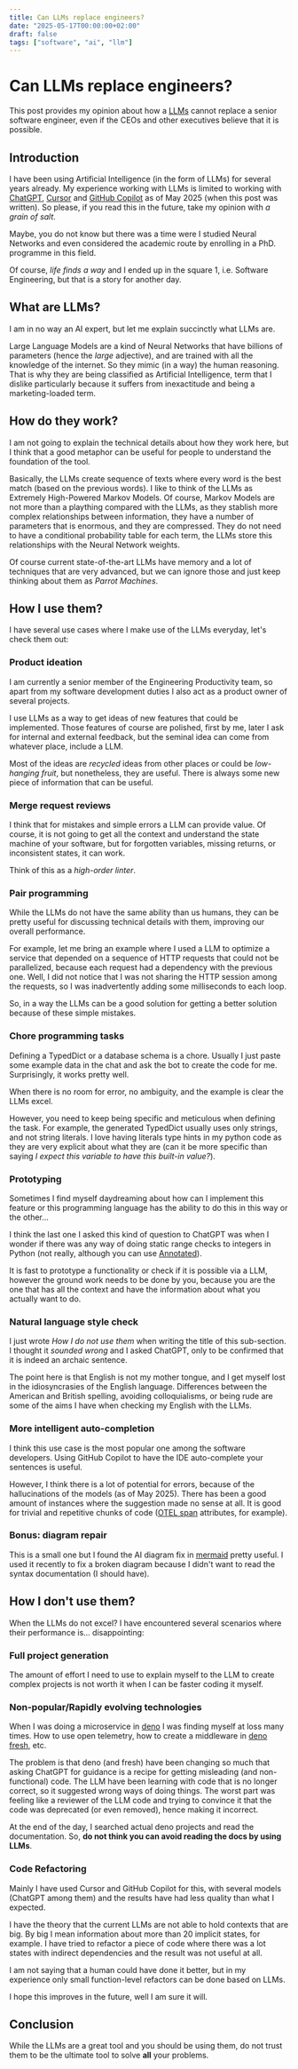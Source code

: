 ```yaml
---
title: Can LLMs replace engineers?
date: "2025-05-17T00:00:00+02:00"
draft: false
tags: ["software", "ai", "llm"]
---
```


# Can LLMs replace engineers?
This post provides my opinion about how a [LLMs](https://en.wikipedia.org/wiki/Large_language_model)
cannot replace a senior software engineer,
even if the CEOs and other executives believe that it is possible.

## Introduction
I have been using Artificial Intelligence (in the form of LLMs) for several years already.
My experience working with LLMs is limited to working with [ChatGPT](https://chatgpt.com/),
[Cursor](https://www.cursor.com/) and [GitHub Copilot](https://github.com/features/copilot)
as of May 2025 (when this post was written). So please, if you read this in the future,
take my opinion with *a grain of salt*.

Maybe, you do not know but there was a time were I studied Neural Networks and even considered
the academic route by enrolling in a PhD. programme in this field.

Of course, *life finds a way* and I ended up in the square 1, i.e. Software Engineering, but that is a story
for another day.

## What are LLMs?
I am in no way an AI expert, but let me explain succinctly what LLMs are.

Large Language Models are a kind of Neural Networks that have billions of parameters (hence the *large* adjective),
and are trained with all the knowledge of the internet. So they mimic (in a way) the human reasoning. That is why
they are being classified as Artificial Intelligence, term that I dislike particularly because it suffers from
inexactitude and being a marketing-loaded term.

## How do they work?
I am not going to explain the technical details about how they work here, 
but I think that a good metaphor can be useful for people to understand the foundation of the tool.

Basically, the LLMs create sequence of texts where every word is the best match (based on the previous words).
I like to think of the LLMs as Extremely High-Powered Markov Models. Of course, Markov Models are not more than
a plaything compared with the LLMs, as they stablish more complex relationships between information, they have
a number of parameters that is enormous, and they are compressed. They do not need to have a conditional probability
table for each term, the LLMs store this relationships with the Neural Network weights.

Of course current state-of-the-art LLMs have memory and a lot of techniques that are very advanced, but
we can ignore those and just keep thinking about them as *Parrot Machines*.

## How I use them?
I have several use cases where I make use of the LLMs everyday, let's check them out:

### Product ideation
I am currently a senior member of the Engineering Productivity team, so apart from my software development
duties I also act as a product owner of several projects.

I use LLMs as a way to get ideas of new features that could be implemented. Those features of course are polished,
first by me, later I ask for internal and external feedback, but the seminal idea can come from whatever place,
include a LLM.

Most of the ideas are *recycled* ideas from other places or could be *low-hanging fruit*, but nonetheless, they are 
useful. There is always some new piece of information that can be useful.

### Merge request reviews
I think that for mistakes and simple errors a LLM can provide value. Of course, it is not going
to get all the context and understand the state machine of your software, but for forgotten variables,
missing returns, or inconsistent states, it can work.

Think of this as a *high-order linter*.

### Pair programming
While the LLMs do not have the same ability than us humans, they can be pretty useful for discussing
technical details with them, improving our overall performance.

For example, let me bring an example where I used a LLM to optimize a service that depended on a sequence
of HTTP requests that could not be parallelized, because each request had a dependency with the previous one.
Well, I did not notice that I was not sharing the HTTP session among the requests, so I was inadvertently adding
some milliseconds to each loop.

So, in a way the LLMs can be a good solution for getting a better solution because of these simple mistakes.

### Chore programming tasks
Defining a TypedDict or a database schema is a chore. Usually I just paste some example data in the
chat and ask the bot to create the code for me. Surprisingly, it works pretty well.

When there is no room for error, no ambiguity, and the example is clear the LLMs excel.

However, you need to keep being specific and meticulous when defining the task. For example,
the generated TypedDict usually uses only strings, and not string literals. I love having literals type hints
in my python code as they are very explicit about what they are (can it be more specific than saying
*I expect this variable to have this built-in value?*).

### Prototyping
Sometimes I find myself daydreaming about how can I implement this feature or this programming language
has the ability to do this in this way or the other...

I think the last one I asked this kind of question to ChatGPT was when I wonder if there was any way
of doing static range checks to integers in Python (not really, although you can use
[Annotated](https://docs.python.org/3/library/typing.html#typing.Annotated)).

It is fast to prototype a functionality or check if it is possible via a LLM, however the ground work
needs to be done by you, because you are the one that has all the context and have the information
about what you actually want to do.

### Natural language style check
I just wrote *How I do not use them* when writing the title of this sub-section. I thought
it *sounded wrong* and I asked ChatGPT, only to be confirmed that it is indeed an archaic
sentence.

The point here is that English is not my mother tongue, and I get myself lost in the idiosyncrasies
of the English language. Differences between the American and British spelling, avoiding colloquialisms,
or being rude are some of the aims I have when checking my English with the LLMs.

### More intelligent auto-completion
I think this use case is the most popular one among the software developers. Using GitHub Copilot
to have the IDE auto-complete your sentences is useful.

However, I think there is a lot of potential for errors, because of the hallucinations of the models
(as of May 2025). There has been a good amount of instances where the suggestion made no sense at all.
It is good for trivial and repetitive chunks of code
([OTEL span](https://opentelemetry.io/docs/concepts/signals/traces/#spans) attributes, for example).

### Bonus: diagram repair
This is a small one but I found the AI diagram fix in [mermaid](https://mermaid.js.org/) pretty useful.
I used it recently to fix a broken diagram
because I didn't want to read the syntax documentation (I should have).

## How I don't use them?
When the LLMs do not excel? I have encountered several scenarios where their performance is... disappointing:

### Full project generation
The amount of effort I need to use to explain myself to the LLM to create complex projects is not
worth it when I can be faster coding it myself.

### Non-popular/Rapidly evolving technologies
When I was doing a microservice in [deno](https://deno.com/) I was finding myself at loss many times.
How to use open telemetry, how to create a middleware in [deno fresh](https://fresh.deno.dev/), etc.

The problem is that deno (and fresh) have been changing so much that asking ChatGPT for guidance
is a recipe for getting misleading (and non-functional) code. The LLM have been learning with
code that is no longer correct, so it suggested wrong ways of doing things. The worst part
was feeling like a reviewer of the LLM code and trying to convince it that the code was deprecated
(or even removed), hence making it incorrect.

At the end of the day, I searched actual deno projects and read the documentation. So,
**do not think you can avoid reading the docs by using LLMs**.

### Code Refactoring
Mainly I have used Cursor and GitHub Copilot for this, with several models (ChatGPT among them)
and the results have had less quality than what I expected.

I have the theory that the current LLMs are not able to hold contexts that are big. By big I mean
information about more than 20 implicit states, for example. I have tried to refactor a piece of
code where there was a lot states with indirect dependencies and the result was not useful at all.

I am not saying that a human could have done it better, but in my experience only small function-level
refactors can be done based on LLMs.

I hope this improves in the future, well I am sure it will.

## Conclusion
While the LLMs are a great tool and you should be using them, do not trust them to be
the ultimate tool to solve **all** your problems.
